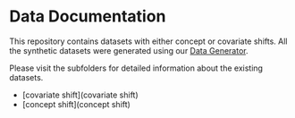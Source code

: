# Data Documentation

This repository contains datasets with either concept or covariate shifts.
All the synthetic datasets were generated using our [Data Generator](https://github.com/hpi-bp1819-naumann/data-generator).

Please visit the subfolders for detailed information about the existing datasets.
- [covariate shift](covariate shift)
- [concept shift](concept shift)
